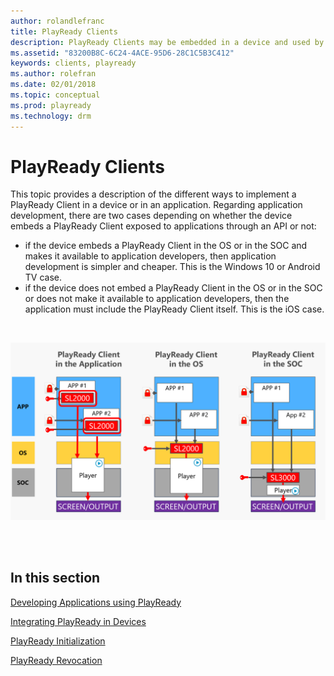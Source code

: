 ```yaml
---
author: rolandlefranc
title: PlayReady Clients
description: PlayReady Clients may be embedded in a device and used by an application, or be embedded in the application itself
ms.assetid: "83200B8C-6C24-4ACE-95D6-28C1C5B3C412"
keywords: clients, playready
ms.author: rolefran
ms.date: 02/01/2018
ms.topic: conceptual
ms.prod: playready
ms.technology: drm
---
```



# PlayReady Clients
This topic provides a description of the different ways to implement a PlayReady Client in a device or in an application. Regarding application development, there are two cases depending on whether the device embeds a PlayReady Client exposed to applications through an API or not:
- if the device embeds a PlayReady Client in the OS or in the SOC and makes it available to application developers, then application development is simpler and cheaper. This is the Windows 10 or Android TV case.
- if the device does not embed a PlayReady Client in the OS or in the SOC or does not make it available to application developers, then the application must include the PlayReady Client itself. This is the iOS case.

<br/>

![PlayReady Client Options on devices](../images/client_level_app_os_soc.png)

<br/>
<br/>

## In this section

[Developing Applications using PlayReady](developing-applications.md)

[Integrating PlayReady in Devices](integrating-in-devices.md)

[PlayReady Initialization](initialization.md) 

[PlayReady Revocation](revocation.md) 
